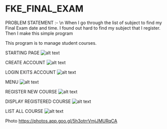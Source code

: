 # FKE_FINAL_EXAM

PROBLEM STATEMENT :- \n
When I go through the list of subject to find my Final Exam date and time. I found out hard to find my subject that I register. Then I make this simple program 

This program is to manage student courses.

STARTING PAGE
![alt text](https://lh3.googleusercontent.com/pw/ACtC-3d0aLaCL2fiK7alETr6cH1NS74QN3pvoJqBacKoRSiffGforIorcvUrINEBY9XLDD58hEaUzl3d6aZS2nue1cqXJXUKgTAhdTs-MfTkggVkDdtaNO7mhQJB-TmCpepZhpYnzZWe63Ci_pDr8z1JbJGzhQ=w1706-h960-no?authuser=0)

CREATE ACCOUNT
![alt text](https://lh3.googleusercontent.com/pw/ACtC-3foI8uFPtzCOqDYy5Zy0hBQbEH6kmSlAcTMkIj7LFlS5KC-geDX7MF-g-vTgS8JH54Uapb21TAoSeGRUanNKBMUEu0OeEkpr2TwHpStt0v2jT65s2AaIoS8EAQ6Epwf9uBNP_HSto7q2ONrK9nQVJifww=w1706-h960-no?authuser=0)

LOGIN EXITS ACCOUNT
![alt text](https://lh3.googleusercontent.com/pw/ACtC-3dbrXkUdLLz_Qod-EJr5UswAbGxL94NgY2F_FS1NC8C1ruwgjTpUOojVsKANMkz-oPRDPAEgErfj40vDwWCh24bD71wmvtoHfK-UWDYyplTrmhyLppLDKnNM4hD4F0NslodMqfISHa91HmxKceRZFTOPg=w1706-h960-no?authuser=0)

MENU
![alt text](https://lh3.googleusercontent.com/pw/ACtC-3cqB3Rpeo6ar1rxZCODAzIfeHJlW6YV_6kAWfcPYkjADTzY8-Ajob5mjt0Gt2DAa9RcSTUFG9ajefH2RCdTJoMEBSwWyGljUwsPPkyKWSTCK4ubCYnyqkDenAqyp-04WEf9WYG0Qng_2gRbK_ChN5A-dA=w1706-h960-no?authuser=0)

REGISTER NEW COURSE
![alt text](https://lh3.googleusercontent.com/pw/ACtC-3e9VxS-t1sIpmCPI8effPsz-y1n944l9wS9BvhKuW_JEZMKNBVWDUegKEF4K7TrsgBSaKdTeCxntehlPNZ5nPyMbvgvfjF02LPNK98etEHXTntj5oE4CKA4l76n0FBtyb_w89SBgC35KjOd7qRLq7dJvA=w1706-h960-no?authuser=0)

DISPLAY REGISTERED COURSE
![alt text](https://lh3.googleusercontent.com/pw/ACtC-3eOWcBtRYgr159OsFHj6Y3ql4Ed_0qZs6ULTd5sxOoOIZPQeE7GvqVCW5Kc8vj9NOyHYyzNO85jvFQanhL4NSrUHo3DdlPHm6HKdSQOfd3AcYSWZdHamxOihgiQl3hN5lXruAmfZR5WM2DyXJnFpQ11og=w1706-h960-no?authuser=0)

LIST ALL COURSE
![alt text](https://lh3.googleusercontent.com/pw/ACtC-3eZKhLWJSZCuioYX8F72GHKTv0_ybnSRNiEmfGHQb3zMdfA9AxZ0af3exhM2i_HFtfxqQlabFMnV1s1nBqhCSf6NgB6qMDKwvpIPa9wbjn8O337d71s2SACH_tBo1_boOSVV0QNDhiI0YLPPhTLgAYVyw=w1706-h960-no?authuser=0)




Photo 
https://photos.app.goo.gl/5h3otrrVmjJMURqCA
